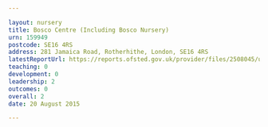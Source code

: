 ```yaml
---

layout: nursery
title: Bosco Centre (Including Bosco Nursery)
urn: 159949
postcode: SE16 4RS
address: 281 Jamaica Road, Rotherhithe, London, SE16 4RS
latestReportUrl: https://reports.ofsted.gov.uk/provider/files/2508045/urn/159949.pdf
teaching: 0
development: 0
leadership: 2
outcomes: 0
overall: 2
date: 20 August 2015

---
```

